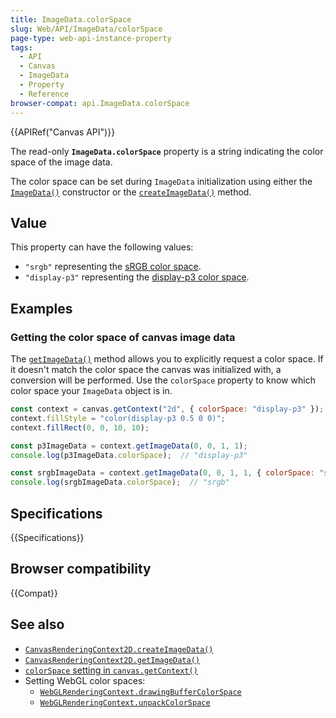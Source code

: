```yaml
---
title: ImageData.colorSpace
slug: Web/API/ImageData/colorSpace
page-type: web-api-instance-property
tags:
  - API
  - Canvas
  - ImageData
  - Property
  - Reference
browser-compat: api.ImageData.colorSpace
---
```


{{APIRef("Canvas API")}}

The read-only **`ImageData.colorSpace`** property is a string indicating the color space of the image data.

The color space can be set during `ImageData` initialization using either the [`ImageData()`](/en-US/docs/Web/API/ImageData/ImageData) constructor or the [`createImageData()`](/en-US/docs/Web/API/CanvasRenderingContext2D/createImageData) method.

## Value

This property can have the following values:

- `"srgb"` representing the [sRGB color space](https://en.wikipedia.org/wiki/SRGB).
- `"display-p3"` representing the [display-p3 color space](https://en.wikipedia.org/wiki/DCI-P3).

## Examples

### Getting the color space of canvas image data

The [`getImageData()`](/en-US/docs/Web/API/CanvasRenderingContext2D/getImageData) method allows you to explicitly request a color space. If it doesn't match the color space the canvas was initialized with, a conversion will be performed.
Use the `colorSpace` property to know which color space your `ImageData` object is in.

```js
const context = canvas.getContext("2d", { colorSpace: "display-p3" });
context.fillStyle = "color(display-p3 0.5 0 0)";
context.fillRect(0, 0, 10, 10);

const p3ImageData = context.getImageData(0, 0, 1, 1);
console.log(p3ImageData.colorSpace);  // "display-p3"

const srgbImageData = context.getImageData(0, 0, 1, 1, { colorSpace: "srgb" });
console.log(srgbImageData.colorSpace);  // "srgb"
```

## Specifications

{{Specifications}}

## Browser compatibility

{{Compat}}

## See also

- [`CanvasRenderingContext2D.createImageData()`](/en-US/docs/Web/API/CanvasRenderingContext2D/createImageData)
- [`CanvasRenderingContext2D.getImageData()`](/en-US/docs/Web/API/CanvasRenderingContext2D/createImageData)
- [`colorSpace` setting in `canvas.getContext()`](/en-US/docs/Web/API/HTMLCanvasElement/getContext#colorspace)
- Setting WebGL color spaces:
  - [`WebGLRenderingContext.drawingBufferColorSpace`](/en-US/docs/Web/API/WebGLRenderingContext/drawingBufferColorSpace)
  - [`WebGLRenderingContext.unpackColorSpace`](/en-US/docs/Web/API/WebGLRenderingContext/unpackColorSpace)
